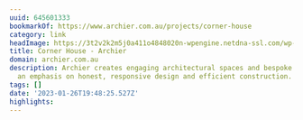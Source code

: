 ```yaml
---
uuid: 645601333
bookmarkOf: https://www.archier.com.au/projects/corner-house
category: link
headImage: https://3t2v2k2m5j0a411o4848020n-wpengine.netdna-ssl.com/wp-content/uploads/08_RGardiner1463c.jpg
title: Corner House - Archier
domain: archier.com.au
description: Archier creates engaging architectural spaces and bespoke products, with
  an emphasis on honest, responsive design and efficient construction.
tags: []
date: '2023-01-26T19:48:25.527Z'
highlights:
---
```



